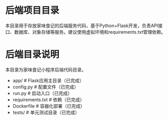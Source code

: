# 后端项目目录

本目录用于存放家味食记的后端服务代码，基于Python+Flask开发，负责API接口、数据库、对象存储等服务。建议使用虚拟环境和requirements.txt管理依赖。 

# 后端目录说明

本目录为家味食记小程序后端代码目录。

- app/         # Flask应用主目录（已完成）
- config.py    # 配置文件（已完成）
- run.py       # 启动入口（已完成）
- requirements.txt # 依赖（已完成）
- Dockerfile   # 容器化部署（已完成）
- tests/       # 单元测试目录（已完成） 